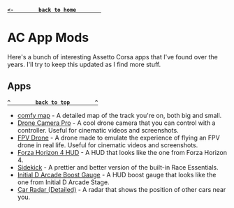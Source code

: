 **[`<-        back to home        `](README.md)**
# AC App Mods
Here's a bunch of interesting Assetto Corsa apps that I've found over the years. I'll try to keep this updated as I find more stuff.

## Apps
**[`^        back to top        ^`](#ac-app-mods)**
- [comfy map](https://www.racedepartment.com/downloads/comfy-map.52623/) - A detailed map of the track you're on, both big and small.
- [Drone Camera Pro](https://www.racedepartment.com/downloads/drone-camera-pro.62857/) - A cool drone camera that you can control with a controller. Useful for cinematic videos and screenshots.
- [FPV Drone](https://www.racedepartment.com/downloads/fpv-drone.51888/) - A drone made to emulate the experience of flying an FPV drone in real life. Useful for cinematic videos and screenshots.
- [Forza Horizon 4 HUD](https://www.racedepartment.com/downloads/forza-horizon-4-hud.37388/) - A HUD that looks like the one from Forza Horizon 4.
- [Sidekick](https://www.racedepartment.com/downloads/sidekick.11007/) - A prettier and better version of the built-in Race Essentials.
- [Initial D Arcade Boost Gauge](https://www.racedepartment.com/downloads/initial-d-arcade-boost-gauge.17575/) - A HUD boost gauge that looks like the one from Initial D Arcade Stage.
- [Car Radar (Detailed)](https://www.racedepartment.com/downloads/car-radar.15743/) - A radar that shows the position of other cars near you.
